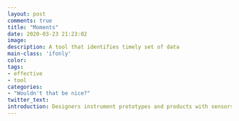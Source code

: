 ```yaml
---
layout: post
comments: true
title: "Moments"
date: 2020-03-23 21:23:02
image: 
description: A tool that identifies timely set of data
main-class: 'ifonly'
color:
tags:
- effective
- tool
categories:
- "Wouldn't that be nice?"
twitter_text:
introduction: Designers instrument prototypes and products with sensors to capture human activities and product usage. In complement with other data inputs, designer can better understand what to design and evaluate what they designed. However, the amount of data generated through this process can be quickly overwhelming, as Internet of Things data is often characterised as high volume, veracity, variety and velocity. Moments browses through data to identify timely relevant data streams and summarises them.
---
```

